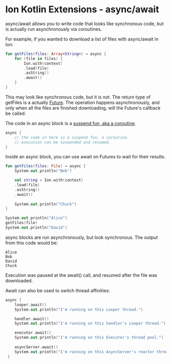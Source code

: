 # Ion Kotlin Extensions - async/await

async/await allows you to write code that looks like synchronous code, but is actually run asynchronously via coroutines.

For example, if you wanted to download a list of files with async/await in Ion:

```kotlin
fun getFiles(files: Array<String>) = async {
    for (file in files) {
        Ion.with(context)
        .load(file)
        .asString()
        .await()
    }
}
```
This may look like synchronous code, but it is not. The return type of getFiles is a actually [Future](https://github.com/koush/ion#futures). The operation happens asynchronously, and only when all the files are finished downloading, will the Future's callback be called.

The code in an async block is a [suspend fun, aka a coroutine](https://kotlinlang.org/docs/reference/coroutines.html).
```kotlin
async {
    // the code in here is a suspend fun, a coroutine.
    // execution can be suspended and resumed.
}
```

Inside an async block, you can use await on Futures to wait for their results.

```kotlin
fun getFiles(files: File) = async {
    System.out.println("Bob")

    val string = Ion.with(context)
    .load(file)
    .asString()
    .await()
    
    System.out.println("Chuck")
}

System.out.println("Alice")
getFiles(file)
System.out.println("David")
```

async blocks are run asynchronously, but look synchronous. The output from this code would be:

```
Alice
Bob
David
Chuck
```

Execution was paused at the await() call, and resumed after the file was downloaded.

Await can also be used to switch thread affinities:

```kotlin
async {
    looper.await()
    System.out.println("I'm running on this Looper thread.")

    handler.await()
    System.out.println("I'm running on this handler's Looper thread.")

    executor.await()
    System.out.println("I'm running on this Executor's thread pool.")
    
    asyncServer.await()
    System.out.println("I'm running on this AsyncServer's reactor thread.")
 }
